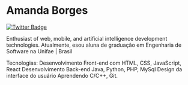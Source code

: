 # Amanda Borges

[![Twitter Badge](https://img.shields.io/badge/-@amandaborgeses-00875f?style=flat-square&labelColor=00875f&logo=twitter&logoColor=white&link=https://twitter.com/amandaborgeses)](https://twitter.com/amandaborgeses) 

Enthusiast of web, mobile, and artificial intelligence development technologies.
Atualmente, esou aluna de graduação em Engenharia de Software na Unifae | Brasil

Tecnologias: 
Desenvolvimento Front-end com HTML, CSS, JavaScript, React
Desenvolvimento Back-end Java, Python, PHP, MySql
Design da interface do usuário
Aprendendo C/C++, Git.

